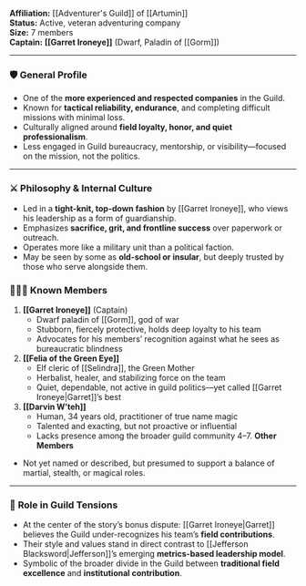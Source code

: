 **Affiliation:** [[Adventurer's Guild]] of [[Artumin]]  
**Status:** Active, veteran adventuring company  
**Size:** 7 members  
**Captain:** **[[Garret Ironeye]]** (Dwarf, Paladin of [[Gorm]])

---
### 🛡️ **General Profile**

- One of the **more experienced and respected companies** in the Guild.
- Known for **tactical reliability, endurance**, and completing difficult missions with minimal loss.
- Culturally aligned around **field loyalty, honor, and quiet professionalism**.
- Less engaged in Guild bureaucracy, mentorship, or visibility—focused on the mission, not the politics.

---
### ⚔️ **Philosophy & Internal Culture**

- Led in a **tight-knit, top-down fashion** by [[Garret Ironeye]], who views his leadership as a form of guardianship.
- Emphasizes **sacrifice, grit, and frontline success** over paperwork or outreach.
- Operates more like a military unit than a political faction.
- May be seen by some as **old-school or insular**, but deeply trusted by those who serve alongside them.
### 🧑‍🤝‍🧑 **Known Members**
1. **[[Garret Ironeye]]** (Captain)
    - Dwarf paladin of [[Gorm]], god of war
    - Stubborn, fiercely protective, holds deep loyalty to his team
    - Advocates for his members’ recognition against what he sees as bureaucratic blindness
2. **[[Felia of the Green Eye]]**
    - Elf cleric of [[Selindra]], the Green Mother
    - Herbalist, healer, and stabilizing force on the team
    - Quiet, dependable, not active in guild politics—yet called [[Garret Ironeye|Garret]]’s best
3. **[[Darvin W’teh]]**
    - Human, 34 years old, practitioner of true name magic
    - Talented and exacting, but not proactive or influential
    - Lacks presence among the broader guild community
4–7. **Other Members**
- Not yet named or described, but presumed to support a balance of martial, stealth, or magical roles.

---

### 🧭 **Role in Guild Tensions**

- At the center of the story’s bonus dispute: [[Garret Ironeye|Garret]] believes the Guild under-recognizes his team’s **field contributions**.
- Their style and values stand in direct contrast to [[Jefferson Blacksword|Jefferson]]’s emerging **metrics-based leadership model**.
- Symbolic of the broader divide in the Guild between **traditional field excellence** and **institutional contribution**.